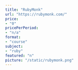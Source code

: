 ```yaml
---
title: "RubyMonk"
url: "https://rubymonk.com/"
price: 
- "0"
pricePerPeriod: 
- "n/a"
format: 
- "course"
subject: 
- "ruby"
featured: "n"
picture: "/static/rubymonk.png"
---
```

